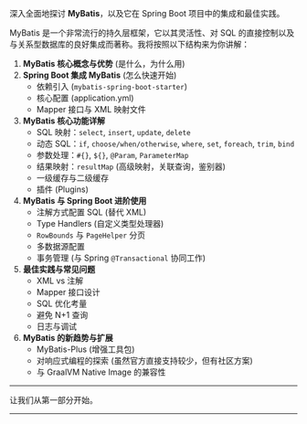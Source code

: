 深入全面地探讨 **MyBatis**，以及它在 Spring Boot 项目中的集成和最佳实践。

MyBatis 是一个非常流行的持久层框架，它以其灵活性、对 SQL 的直接控制以及与关系型数据库的良好集成而著称。我将按照以下结构来为你讲解：

1.  **MyBatis 核心概念与优势** (是什么，为什么用)
2.  **Spring Boot 集成 MyBatis** (怎么快速开始)
    *   依赖引入 (`mybatis-spring-boot-starter`)
    *   核心配置 (application.yml)
    *   Mapper 接口与 XML 映射文件
3.  **MyBatis 核心功能详解**
    *   SQL 映射：`select`, `insert`, `update`, `delete`
    *   动态 SQL：`if`, `choose/when/otherwise`, `where`, `set`, `foreach`, `trim`, `bind`
    *   参数处理：`#{}`, `${}`, `@Param`, `ParameterMap`
    *   结果映射：`resultMap` (高级映射，关联查询，鉴别器)
    *   一级缓存与二级缓存
    *   插件 (Plugins)
4.  **MyBatis 与 Spring Boot 进阶使用**
    *   注解方式配置 SQL (替代 XML)
    *   Type Handlers (自定义类型处理器)
    *   `RowBounds` 与 `PageHelper` 分页
    *   多数据源配置
    *   事务管理 (与 Spring `@Transactional` 协同工作)
5.  **最佳实践与常见问题**
    *   XML vs 注解
    *   Mapper 接口设计
    *   SQL 优化考量
    *   避免 N+1 查询
    *   日志与调试
6.  **MyBatis 的新趋势与扩展**
    *   MyBatis-Plus (增强工具包)
    *   对响应式编程的探索 (虽然官方直接支持较少，但有社区方案)
    *   与 GraalVM Native Image 的兼容性

---

让我们从第一部分开始。



---

